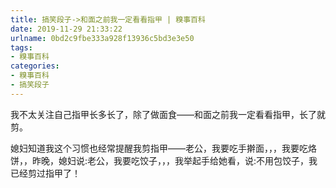 ```yaml
---
title: 搞笑段子->和面之前我一定看看指甲 | 糗事百科
date: 2019-11-29 21:33:22
urlname: 0bd2c9fbe333a928f13936c5bd3e3e50
tags: 
- 糗事百科
categories:
- 糗事百科
- 搞笑段子
---
```

我不太关注自己指甲长多长了，除了做面食——和面之前我一定看看指甲，长了就剪。

媳妇知道我这个习惯也经常提醒我剪指甲——老公，我要吃手擀面，，，我要吃烙饼，，昨晚，媳妇说:老公，我要吃饺子，，，我举起手给她看，说:不用包饺子，我已经剪过指甲了！


